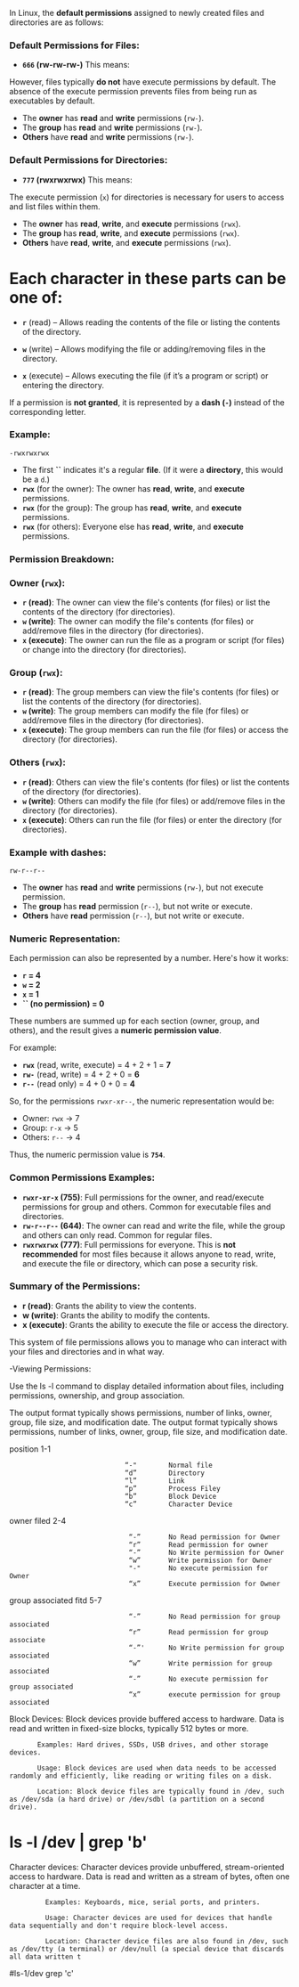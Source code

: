 In Linux, the **default permissions** assigned to newly created files and directories are as follows:

### Default Permissions for Files:

- **`666` (rw-rw-rw-)**
This means:

However, files typically **do not** have execute permissions by default. The absence of the execute permission prevents files from being run as executables by default.
- The **owner** has **read** and **write** permissions (`rw-`).
- The **group** has **read** and **write** permissions (`rw-`).
- **Others** have **read** and **write** permissions (`rw-`).

### Default Permissions for Directories:

- **`777` (rwxrwxrwx)**
This means:

The execute permission (`x`) for directories is necessary for users to access and list files within them.
- The **owner** has **read**, **write**, and **execute** permissions (`rwx`).
- The **group** has **read**, **write**, and **execute** permissions (`rwx`).
- **Others** have **read**, **write**, and **execute** permissions (`rwx`).

# Each character in these parts can be one of:

- **`r`** (read) – Allows reading the contents of the file or listing the contents of the directory.

- **`w`** (write) – Allows modifying the file or adding/removing files in the directory.
- **`x`** (execute) – Allows executing the file (if it’s a program or script) or entering the directory.

If a permission is **not granted**, it is represented by a **dash (`-`)** instead of the corresponding letter.

### Example:

```
-rwxrwxrwx

```

- The first **``** indicates it's a regular **file**. (If it were a **directory**, this would be a `d`.)
- **`rwx`** (for the owner): The owner has **read**, **write**, and **execute** permissions.
- **`rwx`** (for the group): The group has **read**, **write**, and **execute** permissions.
- **`rwx`** (for others): Everyone else has **read**, **write**, and **execute** permissions.

### Permission Breakdown:

### Owner (`rwx`):

- **`r` (read)**: The owner can view the file's contents (for files) or list the contents of the directory (for directories).
- **`w` (write)**: The owner can modify the file's contents (for files) or add/remove files in the directory (for directories).
- **`x` (execute)**: The owner can run the file as a program or script (for files) or change into the directory (for directories).

### Group (`rwx`):

- **`r` (read)**: The group members can view the file's contents (for files) or list the contents of the directory (for directories).
- **`w` (write)**: The group members can modify the file (for files) or add/remove files in the directory (for directories).
- **`x` (execute)**: The group members can run the file (for files) or access the directory (for directories).

### Others (`rwx`):

- **`r` (read)**: Others can view the file's contents (for files) or list the contents of the directory (for directories).
- **`w` (write)**: Others can modify the file (for files) or add/remove files in the directory (for directories).
- **`x` (execute)**: Others can run the file (for files) or enter the directory (for directories).

### Example with dashes:

```
rw-r--r--

```

- The **owner** has **read** and **write** permissions (`rw-`), but not execute permission.
- The **group** has **read** permission (`r--`), but not write or execute.
- **Others** have **read** permission (`r--`), but not write or execute.

### Numeric Representation:

Each permission can also be represented by a number. Here's how it works:

- **`r` = 4**
- **`w` = 2**
- **`x` = 1**
- **`` (no permission) = 0**

These numbers are summed up for each section (owner, group, and others), and the result gives a **numeric permission value**.

For example:

- **`rwx`** (read, write, execute) = 4 + 2 + 1 = **7**
- **`rw-`** (read, write) = 4 + 2 + 0 = **6**
- **`r--`** (read only) = 4 + 0 + 0 = **4**

So, for the permissions `rwxr-xr--`, the numeric representation would be:

- Owner: `rwx` → 7
- Group: `r-x` → 5
- Others: `r--` → 4

Thus, the numeric permission value is **`754`**.

### Common Permissions Examples:

- **`rwxr-xr-x` (755)**: Full permissions for the owner, and read/execute permissions for group and others. Common for executable files and directories.
- **`rw-r--r--` (644)**: The owner can read and write the file, while the group and others can only read. Common for regular files.
- **`rwxrwxrwx` (777)**: Full permissions for everyone. This is **not recommended** for most files because it allows anyone to read, write, and execute the file or directory, which can pose a security risk.

### Summary of the Permissions:

- **r (read)**: Grants the ability to view the contents.
- **w (write)**: Grants the ability to modify the contents.
- **x (execute)**: Grants the ability to execute the file or access the directory.

This system of file permissions allows you to manage who can interact with your files and directories and in what way.

-Viewing Permissions:

   Use the ls -l command to display detailed information about files, including permissions, ownership, and group association.

The output format typically shows permissions, number of links, owner, group, file size, and modification date.
The output format typically shows permissions, number of links, owner, group, file size, and modification date.


                                                                                     
position 1-1                                                                                     

                                 “-"        Normal file
                                 “d”        Directory
                                 “l”        Link
                                 “p”        Process Filey
                                 “b”        Block Device
                                 “c”        Character Device


owner filed 2-4

                                  “-”       No Read permission for Owner
                                  “r”       Read permission for owner
                                  “-”       No Write permission for Owner
                                  “w”       Write permission for Owner
                                  "-"       No execute permission for Owner
                                  “x”       Execute permission for Owner

                                  
group associated fitd 5-7                                                                                                                                        
                                                                                                                                                                
                                  “-”       No Read permission for group associated
                                  “r”       Read permission for group associate
                                  “-”'      No Write permission for group associated 
                                  “w”       Write permission for group associated
                                  “-”       No execute permission for group associated
                                  “x”       execute permission for group associated
                                                                                     
                                                                                     

 Block Devices:  Block devices provide buffered access to hardware. Data is read and written in fixed-size blocks, typically 512 bytes or more.

           Examples: Hard drives, SSDs, USB drives, and other storage devices.

           Usage: Block devices are used when data needs to be accessed randomly and efficiently, like reading or writing files on a disk.

           Location: Block device files are typically found in /dev, such as /dev/sda (a hard drive) or /dev/sdbl (a partition on a second drive).


# ls -l /dev | grep 'b'


Character devices:  Character devices provide unbuffered, stream-oriented access to hardware. Data is read and written as a stream of bytes, often one character at a time.

             Examples: Keyboards, mice, serial ports, and printers.

             Usage: Character devices are used for devices that handle data sequentially and don't require block-level access.

             Location: Character device files are also found in /dev, such as /dev/tty (a terminal) or /dev/null (a special device that discards all data written t

#ls-1/dev grep 'c'       
